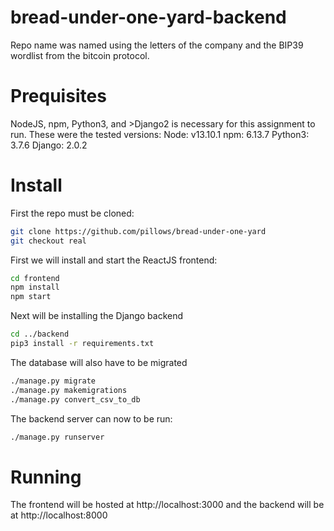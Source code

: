 
# bread-under-one-yard-backend
Repo name was named using the letters of the company and the BIP39 wordlist from the bitcoin protocol.

# Prequisites
NodeJS, npm, Python3, and >Django2 is necessary for this assignment to run.
These were the tested versions:
Node: v13.10.1
npm: 6.13.7
Python3: 3.7.6
Django: 2.0.2

# Install

First the repo must be cloned:
```bash
git clone https://github.com/pillows/bread-under-one-yard
git checkout real
```

First we will install and start the ReactJS frontend:
```bash
cd frontend
npm install
npm start
```

Next will be installing the Django backend
```bash
cd ../backend
pip3 install -r requirements.txt
```

The database will also have to be migrated
```bash
./manage.py migrate
./manage.py makemigrations
./manage.py convert_csv_to_db
```
The backend server can now to be run:
```bash
./manage.py runserver
```

# Running
The frontend will be hosted at http://localhost:3000 and the backend will be at http://localhost:8000
